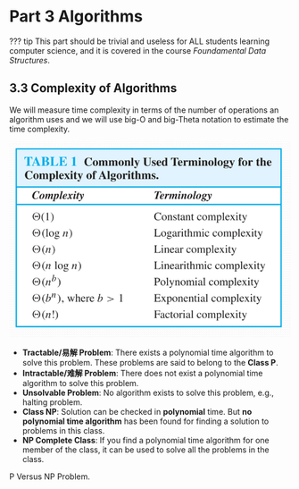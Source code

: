 # Part 3 Algorithms

??? tip
    This part should be trivial and useless for ALL students learning computer science, and it is covered in the course *Foundamental Data Structures*. 

## 3.3 Complexity of Algorithms

We will measure time complexity in terms of the number of operations an algorithm uses and we will use big-O and big-Theta notation to estimate the time complexity.

![alt text](./images/image3-1.png)

- **Tractable/易解 Problem**: There exists a polynomial time algorithm to solve this problem. These problems are said to belong to the **Class P**.
- **Intractable/难解 Problem**:  There does not exist a polynomial time algorithm to solve this problem.
- **Unsolvable Problem**: No algorithm exists to solve this problem, e.g., halting problem.
- **Class NP**: Solution can be checked in **polynomial** time. But **no polynomial time algorithm** has been found for finding a solution to problems in this class. 
- **NP Complete Class**: If you find a polynomial time algorithm for one member of the class, it can be used to solve all the problems in the class.  

P Versus NP Problem.